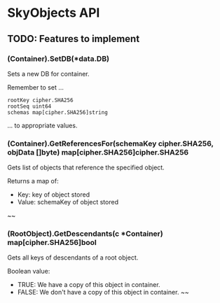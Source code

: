 SkyObjects API
===

## TODO: Features to implement

### (Container).SetDB(\*data.DB)

Sets a new DB for container.

Remember to set ...
```
rootKey cipher.SHA256
rootSeq uint64
schemas map[cipher.SHA256]string
```
... to appropriate values.

### (Container).GetReferencesFor(schemaKey cipher.SHA256, objData []byte) map[cipher.SHA256]cipher.SHA256

Gets list of objects that reference the specified object.

Returns a map of:
* Key: key of object stored
* Value: schemaKey of object stored

~~
### (RootObject).GetDescendants(c \*Container) map[cipher.SHA256]bool

Gets all keys of descendants of a root object.

Boolean value:
* TRUE: We have a copy of this object in container.
* FALSE: We don't have a copy of this object in container.
~~
